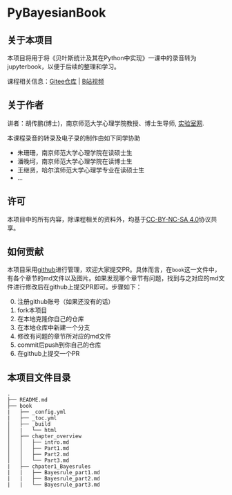 # PyBayesianBook

## 关于本项目
本项目将用于将《贝叶斯统计及其在Python中实现》一课中的录音转为jupyterbook，以便于后续的整理和学习。

课程相关信息：[Gitee仓库](https://gitee.com/hcp4715/bayesian-analysis-nnupsy) | [B站视频](https://www.bilibili.com/video/BV1W6paeLExS/)


## 关于作者

讲者：胡传鹏(博士)，南京师范大学心理学院教授、博士生导师, [实验室网](huchuanpeng.com).

本课程录音的转录及电子录的制作由如下同学协助
- 朱珊珊，南京师范大学心理学院在读硕士生
- 潘晚坷，南京师范大学心理学院在读博士生
- 王继贤，哈尔滨师范大学心理学专业在读硕士生
- ...

## 许可
本项目中的所有内容，除课程相关的资料外，均基于[CC-BY-NC-SA 4.0](https://creativecommons.org/licenses/by-nc-sa/4.0/deed.zh)协议共享。

## 如何贡献

本项目采用[github](https://github.com/hcp4715/PyBayesianBook)进行管理，欢迎大家提交PR。具体而言，在`book`这一文件中，有各个章节的md文件以及图片。如果发现哪个章节有问题，找到与之对应的md文件进行修改后在github上提交PR即可。步骤如下：

0. 注册github账号（如果还没有的话）
1. fork本项目
2. 在本地克隆你自己的仓库
3. 在本地仓库中新建一个分支
4. 修改有问题的章节所对应的md文件
5. commit后push到你自己的仓库
6. 在github上提交一个PR

## 本项目文件目录

```
.
├── README.md
├── book
|   ├── _config.yml
|   ├── _toc.yml
│   ├── _build
│   |   └── html
│   ├── chapter_overview
│   │   ├── intro.md
│   │   ├── Part1.md
│   │   ├── Part2.md
│   │   └── Part3.md
|   ├── chpater1_Bayesrules
|   |   ├── Bayesrule_part1.md
|   |   ├── Bayesrule_part2.md
|   |   └── Bayesrule_part3.md

```
